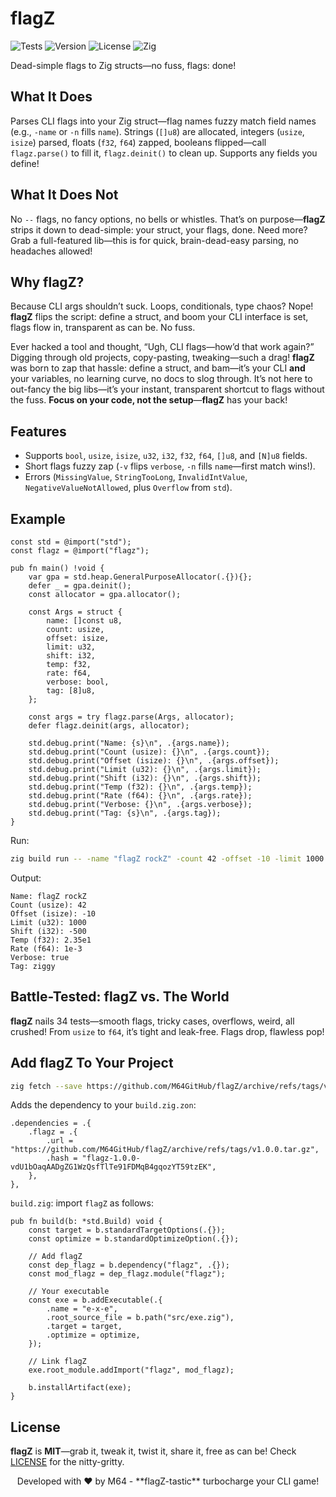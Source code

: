 # flagZ

![Tests](https://github.com/M64GitHub/flagZ/actions/workflows/test.yml/badge.svg)
![Version](https://img.shields.io/badge/version-1.0.0-blue?style=flat)
![License](https://img.shields.io/badge/license-MIT-brightgreen?style=flat)
![Zig](https://img.shields.io/badge/Zig-0.14.0-orange?style=flat)

Dead-simple flags to Zig structs—no fuss, flags: done!

## What It Does
Parses CLI flags into your Zig struct—flag names fuzzy match field names (e.g., `-name` or `-n` fills `name`). Strings (`[]u8`) are allocated, integers (`usize`, `isize`) parsed, floats (`f32`, `f64`) zapped, booleans flipped—call `flagz.parse()` to fill it, `flagz.deinit()` to clean up. Supports any fields you define!

## What It Does Not
No `--` flags, no fancy options, no bells or whistles. That’s on purpose—**flagZ** strips it down to dead-simple: your struct, your flags, done. Need more? Grab a full-featured lib—this is for quick, brain-dead-easy parsing, no headaches allowed!

## Why flagZ?

Because CLI args shouldn’t suck. Loops, conditionals, type chaos? Nope! **flagZ** flips the script: define a struct, and boom your CLI interface is set, flags flow in, transparent as can be. No fuss.  

Ever hacked a tool and thought, “Ugh, CLI flags—how’d that work again?” Digging through old projects, copy-pasting, tweaking—such a drag! **flagZ** was born to zap that hassle: define a struct, and bam—it’s your CLI **and** your variables, no learning curve, no docs to slog through. It’s not here to out-fancy the big libs—it’s your instant, transparent shortcut to flags without the fuss. **Focus on your code, not the setup**—**flagZ** has your back!

## Features
- Supports `bool`, `usize`, `isize`, `u32`, `i32`, `f32`, `f64`, `[]u8`, and `[N]u8` fields.
- Short flags fuzzy zap (`-v` flips `verbose`, `-n` fills `name`—first match wins!).
- Errors (`MissingValue`, `StringTooLong`, `InvalidIntValue`, `NegativeValueNotAllowed`, plus `Overflow` from `std`).

## Example

```zig
const std = @import("std");
const flagz = @import("flagz");

pub fn main() !void {
    var gpa = std.heap.GeneralPurposeAllocator(.{}){};
    defer _ = gpa.deinit();
    const allocator = gpa.allocator();

    const Args = struct {
        name: []const u8,
        count: usize,
        offset: isize,
        limit: u32,
        shift: i32,
        temp: f32,
        rate: f64,
        verbose: bool,
        tag: [8]u8,
    };

    const args = try flagz.parse(Args, allocator);
    defer flagz.deinit(args, allocator);

    std.debug.print("Name: {s}\n", .{args.name});
    std.debug.print("Count (usize): {}\n", .{args.count});
    std.debug.print("Offset (isize): {}\n", .{args.offset});
    std.debug.print("Limit (u32): {}\n", .{args.limit});
    std.debug.print("Shift (i32): {}\n", .{args.shift});
    std.debug.print("Temp (f32): {}\n", .{args.temp});
    std.debug.print("Rate (f64): {}\n", .{args.rate});
    std.debug.print("Verbose: {}\n", .{args.verbose});
    std.debug.print("Tag: {s}\n", .{args.tag});
}
```

Run:
```bash
zig build run -- -name "flagZ rockZ" -count 42 -offset -10 -limit 1000 -shift -500 -temp 23.5 -rate 0.001 -verbose -tag ziggy
```
Output:
```
Name: flagZ rockZ
Count (usize): 42
Offset (isize): -10
Limit (u32): 1000
Shift (i32): -500
Temp (f32): 2.35e1
Rate (f64): 1e-3
Verbose: true
Tag: ziggy
```
## Battle-Tested: flagZ vs. The World

**flagZ** nails 34 tests—smooth flags, tricky cases, overflows, weird, all crushed! From `usize` to `f64`, it’s tight and leak-free. Flags drop, flawless pop!


## Add flagZ To Your Project
```sh
zig fetch --save https://github.com/M64GitHub/flagZ/archive/refs/tags/v1.0.0.tar.gz
```
Adds the dependency to your `build.zig.zon`:
```zig
.dependencies = .{
    .flagz = .{
        .url = "https://github.com/M64GitHub/flagZ/archive/refs/tags/v1.0.0.tar.gz",
        .hash = "flagz-1.0.0-vdU1bOaqAADgZG1WzQsfTlTe91FDMqB4gqozYT59tzEK",
    },
},
```

`build.zig`: import `flagZ` as follows:
```zig
pub fn build(b: *std.Build) void {
    const target = b.standardTargetOptions(.{});
    const optimize = b.standardOptimizeOption(.{});

    // Add flagZ
    const dep_flagz = b.dependency("flagz", .{}); 
    const mod_flagz = dep_flagz.module("flagz");  

    // Your executable
    const exe = b.addExecutable(.{
        .name = "e-x-e",
        .root_source_file = b.path("src/exe.zig"),
        .target = target,
        .optimize = optimize,
    });

    // Link flagZ
    exe.root_module.addImport("flagz", mod_flagz); 

    b.installArtifact(exe);
}
```
## License

**flagZ** is **MIT**—grab it, tweak it, twist it, share it, free as can be! Check [LICENSE](LICENSE) for the nitty-gritty.  

<div style="text-align: center;">
Developed with ❤️ by M64 - **flagZ-tastic** turbocharge your CLI game!
</div>


